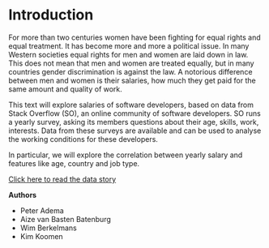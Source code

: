 # Introduction

For more than two centuries women have been fighting for equal rights and equal treatment. It has become more and more a political issue.
In many Western societies equal rights for men and women are laid down in law.
This does not mean that men and women are treated equally, but in many countries gender discrimination is against the law.
A notorious difference between men and women is their salaries, how much they get paid for the same amount and quality of work.

This text will explore salaries of software developers, based on data from Stack Overflow (SO), an online community of software developers.
SO runs a yearly survey, asking its members questions about their age, skills, work, interests.
Data from these surveys are available and can be used to analyse the working conditions for these developers.

In particular, we will explore the correlation between yearly salary and features like age, country and job type.

[Click here to read the data story](../notebooks/story.ipynb)

**Authors**

- Peter Adema
- Aize van Basten Batenburg
- Wim Berkelmans
- Kim Koomen
